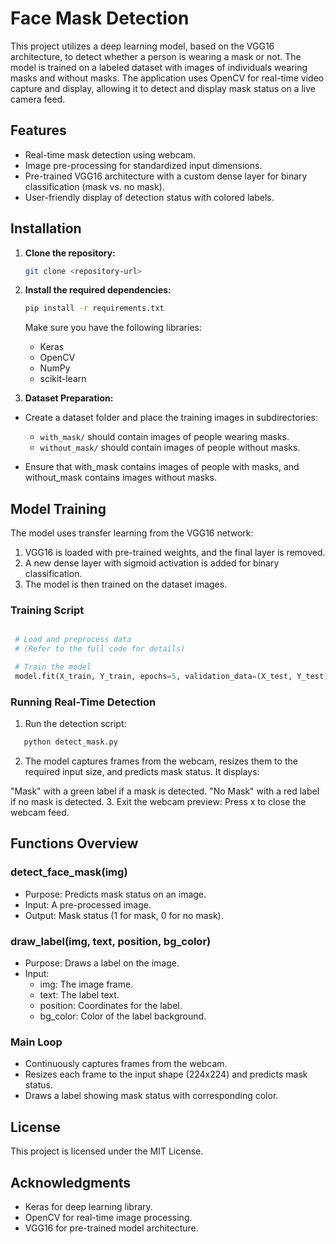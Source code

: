 # Face Mask Detection

This project utilizes a deep learning model, based on the VGG16 architecture, to detect whether a person is wearing a mask or not. The model is trained on a labeled dataset with images of individuals wearing masks and without masks. The application uses OpenCV for real-time video capture and display, allowing it to detect and display mask status on a live camera feed.

## Features

- Real-time mask detection using webcam.
- Image pre-processing for standardized input dimensions.
- Pre-trained VGG16 architecture with a custom dense layer for binary classification (mask vs. no mask).
- User-friendly display of detection status with colored labels.

## Installation

1. **Clone the repository:**
   ```bash
   git clone <repository-url>
   ```
2. **Install the required dependencies:**

   ```bash
   pip install -r requirements.txt
   ```
   Make sure you have the following libraries:

     - Keras
     - OpenCV
     - NumPy
     - scikit-learn
  
 3. **Dataset Preparation:**

  - Create a dataset folder and place the training images in subdirectories:
       - `with_mask/` should contain images of people wearing masks.
       - `without_mask/` should contain images of people without masks.

  - Ensure that with_mask contains images of people with masks, and without_mask contains images without masks.

## Model Training
   The model uses transfer learning from the VGG16 network:

  1. VGG16 is loaded with pre-trained weights, and the final layer is removed.
  2. A new dense layer with sigmoid activation is added for binary classification.
  3. The model is then trained on the dataset images.
     
### Training Script

  ```python

   # Load and preprocess data
   # (Refer to the full code for details)

   # Train the model
   model.fit(X_train, Y_train, epochs=5, validation_data=(X_test, Y_test))
  ```
### Running Real-Time Detection
 1. Run the detection script:

  ```bash
     python detect_mask.py
  ```

 2. The model captures frames from the webcam, resizes them to the required input size, and predicts mask status. It displays:

   "Mask" with a green label if a mask is detected.
   "No Mask" with a red label if no mask is detected.
 3. Exit the webcam preview:
    Press x to close the webcam feed.

## Functions Overview
  ### detect_face_mask(img)
  - Purpose: Predicts mask status on an image.
  - Input: A pre-processed image.
  - Output: Mask status (1 for mask, 0 for no mask).
     
  ### draw_label(img, text, position, bg_color)
  - Purpose: Draws a label on the image.
  - Input:
       - img: The image frame.
       - text: The label text.
       - position: Coordinates for the label.
       - bg_color: Color of the label background.
       
   ### Main Loop
  - Continuously captures frames from the webcam.
  - Resizes each frame to the input shape (224x224) and predicts mask status.
  - Draws a label showing mask status with corresponding color.

## License
  This project is licensed under the MIT License.

## Acknowledgments
  - Keras for deep learning library.
  - OpenCV for real-time image processing.
  - VGG16 for pre-trained model architecture.
